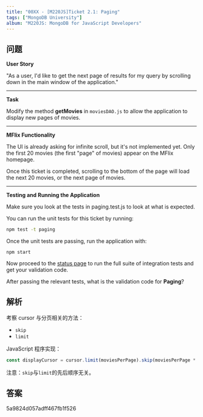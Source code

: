 ```yaml
---
title: "00XX - [M220JS]Ticket 2.1: Paging"
tags: ["MongoDB University"]
album: "M220JS: MongoDB for JavaScript Developers"
---
```


## 问题

**User Story**

"As a user, I'd like to get the next page of results for my query by scrolling down in the main window of the application."

---

**Task**

Modify the method **getMovies** in `moviesDAO.js` to allow the application to display new pages of movies.

---

**MFlix Functionality**

The UI is already asking for infinite scroll, but it's not implemented yet. Only the first 20 movies (the first "page" of movies) appear on the MFlix homepage.

Once this ticket is completed, scrolling to the bottom of the page will load the next 20 movies, or the next page of movies.

---

**Testing and Running the Application**

Make sure you look at the tests in paging.test.js to look at what is expected.

You can run the unit tests for this ticket by running:

```bash
npm test -t paging
```

Once the unit tests are passing, run the application with:

```
npm start
```

Now proceed to the [status page](http://localhost:5000/status) to run the full suite of integration tests and get your validation code.

After passing the relevant tests, what is the validation code for **Paging**?

## 解析

考察 cursor 与分页相关的方法：

- `skip`
- `limit`

JavaScript 程序实现：

```js
const displayCursor = cursor.limit(moviesPerPage).skip(moviesPerPage * page);
```

注意：`skip`与`limit`的先后顺序无关。

## 答案

5a9824d057adff467fb1f526
